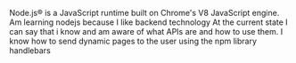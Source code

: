 Node.js® is a JavaScript runtime built on Chrome's V8 JavaScript engine.
Am learning nodejs because I like backend technology
At the current state I can say that i know and am aware of what APIs are and how to use them.
I know how to send dynamic pages to the user using the npm library handlebars
